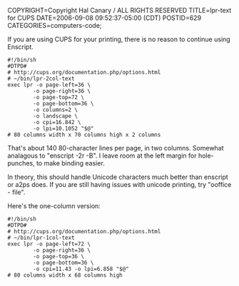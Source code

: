 COPYRIGHT=Copyright Hal Canary / ALL RIGHTS RESERVED
TITLE=lpr-text for CUPS
DATE=2006-09-08 09:52:37-05:00 (CDT)
POSTID=629
CATEGORIES=computers-code;

If you are using CUPS for your printing, there is no reason to continue using Enscript.

    #!/bin/sh
    #DTPD#
    # http://cups.org/documentation.php/options.html
    # ~/bin/lpr-2col-text
    exec lpr -o page-left=36 \
            -o page-right=36 \
            -o page-top=72 \
            -o page-bottom=36 \
            -o columns=2 \
            -o landscape \
            -o cpi=16.842 \
            -o lpi=10.1052 "$@"
    # 80 columns width x 70 columns high x 2 columns
    

That's about 140 80-character lines per page, in two columns. Somewhat analagous to "enscript -2r -B". I leave room at the left margin for hole-punches, to make binding easier.

In theory, this should handle Unicode characters much better than enscript or a2ps does. If you are still having issues with unicode printing, try "ooffice - file".

Here's the one-column version:

    #!/bin/sh
    #DTPD#
    # http://cups.org/documentation.php/options.html
    # ~/bin/lpr-1col-text
    exec lpr -o page-left=72 \
            -o page-right=36 \
            -o page-top=36 \
            -o page-bottom=36 \
            -o cpi=11.43 -o lpi=6.858 "$@"
    # 80 columns width x 68 columns high
